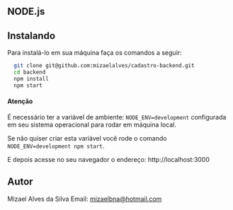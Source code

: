 
## NODE.js
## Instalando

Para instalá-lo em sua máquina faça os comandos a seguir:

``` bash
  git clone git@github.com:mizaelalves/cadastro-backend.git
  cd backend
  npm install
  npm start
```

#### Atenção

É necessário ter a variável de ambiente: `NODE_ENV=development` configurada em seu sistema operacional para rodar em máquina local.

Se não quiser criar esta variável você rode o comando `NODE_ENV=development npm start`.

E depois acesse no seu navegador o endereço: http://localhost:3000

## Autor
Mizael Alves da Silva
Email: <mizaelbna@hotmail.com>
